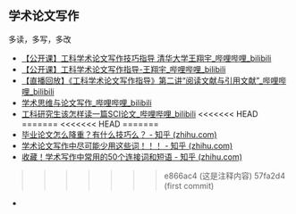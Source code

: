 ## 学术论文写作



多读，多写，多改



- [【公开课】工科学术论文写作技巧指导 清华大学王翔宇_哔哩哔哩_bilibili](https://www.bilibili.com/video/av88373814/)
- [【公开课】工科学术论文写作指导-王翔宇_哔哩哔哩_bilibili](https://www.bilibili.com/video/av90086456/)
- [【直播回放】《工科学术论文写作指导》第二讲“阅读文献与引用文献”_哔哩哔哩_bilibili](https://www.bilibili.com/video/BV1t7411A7bc/?spm_id_from=333.788.recommend_more_video.-1)
- [学术思维与论文写作_哔哩哔哩_bilibili](https://www.bilibili.com/video/BV1UE411573N/?spm_id_from=333.788.recommend_more_video.0)
- [工科研究生该怎样读一篇SCI论文_哔哩哔哩_bilibili](https://www.bilibili.com/video/BV14r4y1N7cF/?spm_id_from=333.788.recommend_more_video.10)
<<<<<<< HEAD
=======
<<<<<<< HEAD
=======
- [毕业论文怎么降重？有什么技巧么？ - 知乎 (zhihu.com)](https://www.zhihu.com/question/263528573)
- [学术论文写作中尽可能少用这些词！！！ - 知乎 (zhihu.com)](https://zhuanlan.zhihu.com/p/366243359)
- [收藏！学术写作中常用的50个连接词和短语 - 知乎 (zhihu.com)](https://zhuanlan.zhihu.com/p/92675478)
>>>>>>> e866ac4 (这是注释内容)
>>>>>>> 57fa2d4 (first commit)
- 

